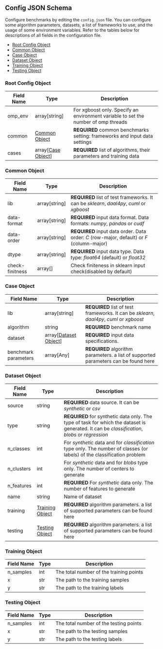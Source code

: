 ##  Config JSON Schema

Configure benchmarks by editing the `config.json` file.
You can configure some algorithm parameters, datasets, a list of frameworks to use, and the usage of some environment variables.
Refer to the tables below for descriptions of all fields in the configuration file.

- [Root Config Object](#root-config-object)
- [Common Object](#common-object)
- [Case Object](#case-object)
- [Dataset Object](#dataset-object)
- [Training Object](#training-object)
- [Testing Object](#testing-object)

###  Root Config Object
| Field Name  | Type | Description |
| ----- | ---- |------------ |
|omp_env| array[string] | For xgboost only. Specify an environment variable to set the number of omp threads |
|common| [Common Object](#common-object)| **REQUIRED** common benchmarks setting: frameworks and input data settings |
|cases| array[[Case Object](#case-object)] | **REQUIRED**  list of algorithms, their parameters and training data |

###  Common Object

| Field Name  | Type | Description |
| ----- | ---- |------------ |
|lib| array[string] | **REQUIRED** list of test frameworks. It can be *sklearn*, *daal4py*, *cuml* or *xgboost* |
|data-format| array[string] | **REQUIRED** input data format. Data formats: *numpy*, *pandas* or *cudf* |
|data-order| array[string] | **REQUIRED**  input data order. Data order: *C* (row-major, default) or *F* (column-major) |
|dtype| array[string] | **REQUIRED**  input data type. Data type: *float64* (default) or *float32* |
|check-finitness| array[] | Check finiteness in sklearn input check(disabled by default) |

###  Case Object

| Field Name  | Type | Description |
| ----- | ---- |------------ |
|lib| array[string] | **REQUIRED** list of test frameworks. It can be *sklearn*, *daal4py*, *cuml* or *xgboost*|
|algorithm| string | **REQUIRED** benchmark name |
|dataset| array[[Dataset Object](#dataset-object)] | **REQUIRED**  input data specifications. |
|benchmark parameters| array[Any] | **REQUIRED** algorithm parameters. a list of supported parameters can be found here |

###  Dataset Object

| Field Name  | Type | Description |
| ----- | ---- |------------ |
|source| string | **REQUIRED** data source. It can be *synthetic* or *csv* |
|type| string | **REQUIRED**  for synthetic data only. The type of task for which the dataset is generated. It can be *classification*, *blobs* or *regression* |
|n_classes| int | For *synthetic* data and for *classification* type only. The number of classes (or labels) of the classification problem |
|n_clusters| int | For *synthetic* data and for *blobs* type only. The number of centers to generate |
|n_features| int | **REQUIRED**  For *synthetic* data only. The number of features to generate |
|name| string | Name of dataset |
|training| [Training Object](#training-object) | **REQUIRED** algorithm parameters. a list of supported parameters can be found here |
|testing| [Testing Object](#testing-object) | **REQUIRED** algorithm parameters. a list of supported parameters can be found here |

###  Training Object

| Field Name  | Type | Description |
| ----- | ---- |------------ |
| n_samples | int | The total number of the training points |
| x | str | The path to the training samples |
| y | str | The path to the training labels |

###  Testing Object

| Field Name  | Type | Description |
| ----- | ---- |------------ |
| n_samples | int | The total number of the testing points |
| x | str | The path to the testing samples |
| y | str | The path to the testing labels |
